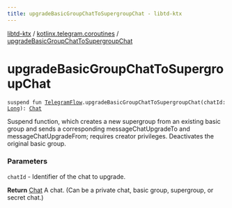 ```yaml
---
title: upgradeBasicGroupChatToSupergroupChat - libtd-ktx
---
```


[libtd-ktx](../index.html) / [kotlinx.telegram.coroutines](index.html) / [upgradeBasicGroupChatToSupergroupChat](./upgrade-basic-group-chat-to-supergroup-chat.html)

# upgradeBasicGroupChatToSupergroupChat

`suspend fun `[`TelegramFlow`](../kotlinx.telegram.core/-telegram-flow/index.html)`.upgradeBasicGroupChatToSupergroupChat(chatId: `[`Long`](https://kotlinlang.org/api/latest/jvm/stdlib/kotlin/-long/index.html)`): `[`Chat`](https://tdlibx.github.io/td/docs/org/drinkless/td/libcore/telegram/TdApi.Chat.html)

Suspend function, which creates a new supergroup from an existing basic group and sends a
corresponding messageChatUpgradeTo and messageChatUpgradeFrom; requires creator privileges.
Deactivates the original basic group.

### Parameters

`chatId` - Identifier of the chat to upgrade.

**Return**
[Chat](https://tdlibx.github.io/td/docs/org/drinkless/td/libcore/telegram/TdApi.Chat.html) A chat. (Can be a private chat, basic group, supergroup, or secret chat.)

